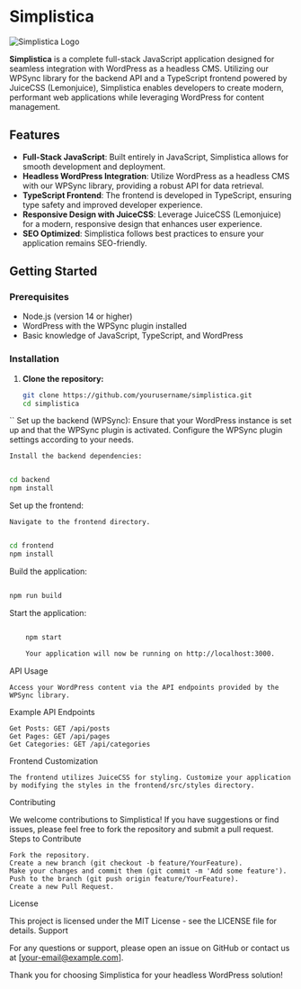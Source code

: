 # Simplistica

![Simplistica Logo](link-to-your-logo.png)

**Simplistica** is a complete full-stack JavaScript application designed for seamless integration with WordPress as a headless CMS. Utilizing our WPSync library for the backend API and a TypeScript frontend powered by JuiceCSS (Lemonjuice), Simplistica enables developers to create modern, performant web applications while leveraging WordPress for content management.

## Features

- **Full-Stack JavaScript**: Built entirely in JavaScript, Simplistica allows for smooth development and deployment.
- **Headless WordPress Integration**: Utilize WordPress as a headless CMS with our WPSync library, providing a robust API for data retrieval.
- **TypeScript Frontend**: The frontend is developed in TypeScript, ensuring type safety and improved developer experience.
- **Responsive Design with JuiceCSS**: Leverage JuiceCSS (Lemonjuice) for a modern, responsive design that enhances user experience.
- **SEO Optimized**: Simplistica follows best practices to ensure your application remains SEO-friendly.

## Getting Started

### Prerequisites

- Node.js (version 14 or higher)
- WordPress with the WPSync plugin installed
- Basic knowledge of JavaScript, TypeScript, and WordPress

### Installation

1. **Clone the repository:**

   ```bash
   git clone https://github.com/yourusername/simplistica.git
   cd simplistica
  ``
    Set up the backend (WPSync):
        Ensure that your WordPress instance is set up and that the WPSync plugin is activated.
        Configure the WPSync plugin settings according to your needs.

    Install the backend dependencies:

  ```bash

cd backend
npm install
```
Set up the frontend:

    Navigate to the frontend directory.

```bash

cd frontend
npm install
```
Build the application:

```bash

npm run build
```
Start the application:

```bash

    npm start

    Your application will now be running on http://localhost:3000.
```
API Usage

    Access your WordPress content via the API endpoints provided by the WPSync library.

Example API Endpoints

    Get Posts: GET /api/posts
    Get Pages: GET /api/pages
    Get Categories: GET /api/categories

Frontend Customization

    The frontend utilizes JuiceCSS for styling. Customize your application by modifying the styles in the frontend/src/styles directory.

Contributing

We welcome contributions to Simplistica! If you have suggestions or find issues, please feel free to fork the repository and submit a pull request.
Steps to Contribute

    Fork the repository.
    Create a new branch (git checkout -b feature/YourFeature).
    Make your changes and commit them (git commit -m 'Add some feature').
    Push to the branch (git push origin feature/YourFeature).
    Create a new Pull Request.

License

This project is licensed under the MIT License - see the LICENSE file for details.
Support

For any questions or support, please open an issue on GitHub or contact us at [your-email@example.com].

Thank you for choosing Simplistica for your headless WordPress solution!
